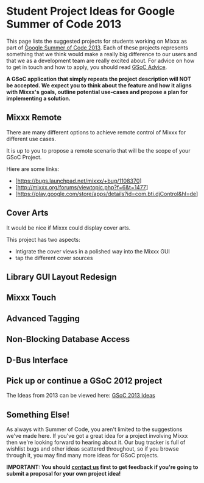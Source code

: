 # Student Project Ideas for Google Summer of Code 2013

This page lists the suggested projects for students working on Mixxx as
part of [Google Summer of
Code 2013](http://www.google-melange.com/gsoc/homepage/google/gsoc2013/).
Each of these projects represents something that we think would make a
really big difference to our users and that we as a development team are
really excited about. For advice on how to get in touch and how to
apply, you should read [GSoC Advice](gsocadvice).

**A GSoC application that simply repeats the project description will
NOT be accepted. We expect you to think about the feature and how it
aligns with Mixxx's goals, outline potential use-cases and propose a
plan for implementing a solution.**

## Mixxx Remote

There are many different options to achieve remote control of Mixxx for
different use cases.

It is up to you to propose a remote scenario that will be the scope of
your GSoC Project.

Hiere are some links:

  - \[<https://bugs.launchpad.net/mixxx/+bug/1108370>\]
  - \[<http://mixxx.org/forums/viewtopic.php?f=6&t=1477>\]
  - \[<https://play.google.com/store/apps/details?id=com.bti.djControl&hl=de>\]

## Cover Arts

It would be nice if Mixxx could display cover arts.

This project has two aspects:

  - Intigrate the cover views in a polished way into the Mixxx GUI 
  - tap the different cover sources 

## Library GUI Layout Redesign

## Mixxx Touch

## Advanced Tagging

## Non-Blocking Database Access

## D-Bus Interface

## Pick up or continue a GSoC 2012 project

The Ideas from 2013 can be viewed here: [GSoC 2013 Ideas](gsoc2013ideas)

## Something Else\!

As always with Summer of Code, you aren't limited to the suggestions
we've made here. If you've got a great idea for a project involving
Mixxx then we're looking forward to hearing about it. Our bug tracker is
full of wishlist bugs and other ideas scattered throughout, so if you
browse through it, you may find many more ideas for GSoC projects.

**IMPORTANT: You should [contact us](gsocadvice) first to get feedback
if you're going to submit a proposal for your own project idea\!**
